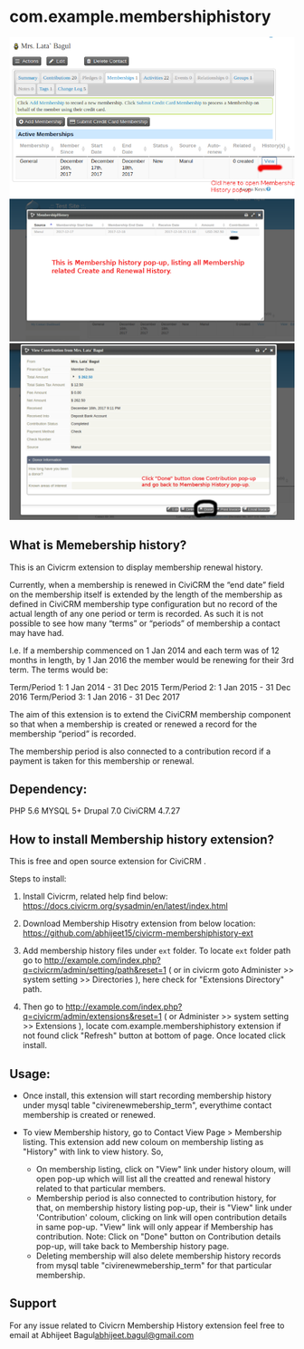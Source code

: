 # com.example.membershiphistory

![Screenshot](./images/Screen1.png)
![Screenshot](./images/Screen2.png)
![Screenshot](./images/Screen3.png)

## What is Memebership history?

This is an Civicrm extension to display membership renewal history.

Currently, when a membership is renewed in CiviCRM the “end date” field on the membership itself is extended by the length of the membership as defined in CiviCRM membership type configuration but no record of the actual length of any one period or term is recorded. As such it is not possible to see how many “terms” or “periods” of membership a contact may have had. 

I.e. If a membership commenced on 1 Jan 2014 and each term was of 12 months in length, by 1 Jan 2016 the member would be renewing for their 3rd term. The terms would be:

Term/Period 1: 1 Jan 2014 - 31 Dec 2015
Term/Period 2: 1 Jan 2015 - 31 Dec 2016
Term/Period 3: 1 Jan 2016 - 31 Dec 2017

The aim of this extension is to extend the CiviCRM membership component so that when a membership is created or renewed a record for the membership “period” is recorded. 

The membership period is also connected to a contribution record if a payment is taken for this membership or renewal.

## Dependency:
PHP 5.6
MYSQL 5+
Drupal 7.0
CiviCRM 4.7.27

## How to install Membership history extension?
This is  free and open source extension for CiviCRM .

Steps to install:

1. Install Civicrm, related help find below: 
   https://docs.civicrm.org/sysadmin/en/latest/index.html

2. Download Membership Hisotry extension from below location:
   https://github.com/abhijeet15/civicrm-membershiphistory-ext

3. Add membership history files under `ext` folder. To locate `ext` folder path go to
   http://example.com/index.php?q=civicrm/admin/setting/path&reset=1 ( or in civicrm goto Administer >> system setting >>
   Directories ), here check for "Extensions Directory" path.

4. Then go to http://example.com/index.php?q=civicrm/admin/extensions&reset=1 ( or Administer >> system setting >> Extensions ), locate com.example.membershiphistory extension
   if not found click "Refresh" button at bottom of page.
   Once located click install.

## Usage:
- Once install, this extension will start recording membership history under mysql table "civirenewmebership_term", everythime
  contact membership is created or renewed.

- To view Membership history, go to Contact View Page > Membership listing. This extension add new coloum on membership listing as
  "History" with link to view history. So,
  - On membership listing, click on "View" link under history oloum, will open pop-up which will list all the creatted and renewal history related to 
    that particular members.
  - Membership period is also connected to contribution history, for that, on membership history listing pop-up, their is "View" link under 'Contribution' coloum, clicking
    on link will open contribution details in same pop-up. "View" link will only appear if Membership has contribution.
    Note: Click on "Done" button on Contribution details pop-up, will take back to Membership history page.
  - Deleting membership will also delete membership history records from mysql table "civirenewmebership_term" for that particular membership.


## Support

For any issue related to Civicrn Membership History extension feel free to email at Abhijeet Bagul<abhijeet.bagul@gmail.com>


